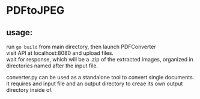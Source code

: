 # PDFtoJPEG

## usage:
run `go build` from main directory, then launch PDFConverter  
visit API at localhost:8080 and upload files.  
wait for response, which will be a .zip of the extracted images, organized in directories named after the input file.

converter.py can be used as a standalone tool to convert single documents.  
it requires and input file and an output directory to creae its own output directory inside of.